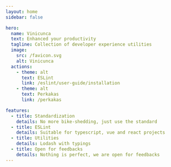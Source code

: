 ```yaml
---
layout: home
sidebar: false

hero:
  name: Vinicunca
  text: Enhanced your productivity
  tagline: Collection of developer experience utilities
  image:
    src: /favicon.svg
    alt: Vinicunca
  actions:
    - theme: alt
      text: ESLint
      link: /eslint/user-guide/installation
    - theme: alt
      text: Perkakas
      link: /perkakas

features:
  - title: Standardization
    details: No more bike-shedding, just use the standard
  - title: ESLint
    details: Suitable for typescript, vue and react projects
  - title: Utilities
    details: Lodash with typings
  - title: Open for feedbacks
    details: Nothing is perfect, we are open for feedbacks
---
```

